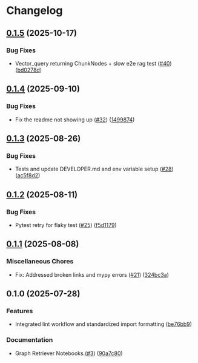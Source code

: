 # Changelog

## [0.1.5](https://github.com/googleapis/llama-index-spanner-python/compare/v0.1.4...v0.1.5) (2025-10-17)


### Bug Fixes

* Vector_query returning ChunkNodes + slow e2e rag test ([#40](https://github.com/googleapis/llama-index-spanner-python/issues/40)) ([bd0278d](https://github.com/googleapis/llama-index-spanner-python/commit/bd0278d0c30b2ca83e32684486033eebd502e8d6))

## [0.1.4](https://github.com/googleapis/llama-index-spanner-python/compare/v0.1.3...v0.1.4) (2025-09-10)


### Bug Fixes

* Fix the readme not showing up ([#32](https://github.com/googleapis/llama-index-spanner-python/issues/32)) ([1499874](https://github.com/googleapis/llama-index-spanner-python/commit/1499874f7df215483d3d7697630620653c8a1307))

## [0.1.3](https://github.com/googleapis/llama-index-spanner-python/compare/v0.1.2...v0.1.3) (2025-08-26)


### Bug Fixes

* Tests and update DEVELOPER.md and env variable setup ([#28](https://github.com/googleapis/llama-index-spanner-python/issues/28)) ([ac5f8d2](https://github.com/googleapis/llama-index-spanner-python/commit/ac5f8d25fa2652d2f9f4c88ab87457212c149215))

## [0.1.2](https://github.com/googleapis/llama-index-spanner-python/compare/v0.1.1...v0.1.2) (2025-08-11)


### Bug Fixes

* Pytest retry for flaky test ([#25](https://github.com/googleapis/llama-index-spanner-python/issues/25)) ([f5d1179](https://github.com/googleapis/llama-index-spanner-python/commit/f5d1179ea28501152d44254812b4b894f4adf46c))

## [0.1.1](https://github.com/googleapis/llama-index-spanner-python/compare/v0.1.0...v0.1.1) (2025-08-08)


### Miscellaneous Chores

* Fix: Addressed broken links and mypy errors ([#21](https://github.com/googleapis/llama-index-spanner-python/issues/21)) ([324bc3a](https://github.com/googleapis/llama-index-spanner-python/pull/21/commits/324bc3a3ea3326a4b703f5ffb16bdae16ba77058))

## 0.1.0 (2025-07-28)


### Features

* Integrated lint workflow and standardized import formatting ([be76bb9](https://github.com/googleapis/llama-index-spanner-python/commit/be76bb944bb5c926720d6c611a68503c392374b4))

### Documentation

* Graph Retriever Notebooks.([#3](https://github.com/googleapis/llama-index-spanner-python/pull/3)) ([90a7c80](https://github.com/googleapis/llama-index-spanner-python/pull/3/commits/90a7c8013149f2775f8cd2d0c541297dbdb5250e))
